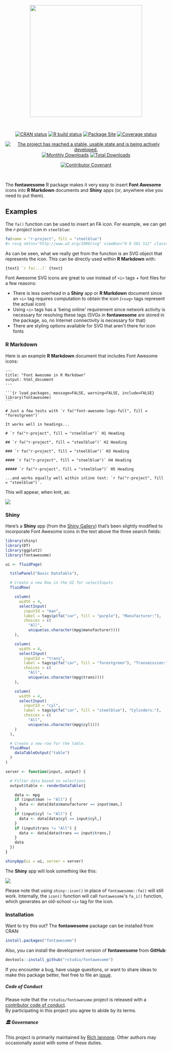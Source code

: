 <div align="center">

<a href='https://rstudio.github.io/fontawesome/'><img src="man/figures/logo.svg" height="350px"/></a>

<br />
<!-- badges: start -->

<a href="https://cran.r-project.org/package=fontawesome"><img src="https://www.r-pkg.org/badges/version/fontawesome" alt="CRAN status" /></a>
<a href="https://github.com/rstudio/fontawesome/actions"><img src="https://github.com/rstudio/fontawesome/workflows/R-CMD-check/badge.svg" alt="R build status" /></a>
<a href="https://github.com/rstudio/fontawesome/actions"><img src="https://github.com/rstudio/fontawesome/workflows/pkgdown/badge.svg" alt="Package Site" /></a>
<a href="https://app.codecov.io/gh/rstudio/fontawesome?branch=main"><img src="https://codecov.io/gh/rstudio/fontawesome/branch/main/graph/badge.svg" alt="Coverage status" /></a>

<a href="https://www.repostatus.org/#active"><img src="https://www.repostatus.org/badges/latest/active.svg" alt="The project has reached a stable, usable state and is being actively developed." /></a>
<a href="https://CRAN.R-project.org/package=fontawesome"><img src="https://cranlogs.r-pkg.org/badges/fontawesome" alt="Monthly Downloads"></a>
<a href="https://CRAN.R-project.org/package=fontawesome"><img src="https://cranlogs.r-pkg.org/badges/grand-total/fontawesome" alt="Total Downloads"></a>

<a href="https://www.contributor-covenant.org/version/2/1/code_of_conduct.html"><img src="https://img.shields.io/badge/Contributor%20Covenant-v2.1%20adopted-ff69b4.svg" alt="Contributor Covenant" /></a>

<!-- badges: end -->
<br />
</div>


The **fontawesome** R package makes it very easy to insert **Font Awesome** icons into **R Markdown** documents and **Shiny** apps (or, anywhere else you need to put them).

## Examples

The `fa()` function can be used to insert an FA icon. For example, we
can get the *r-project* icon in `steelblue`:

``` r
fa(name = "r-project", fill = "steelblue")
#> <svg xmlns="http://www.w3.org/2000/svg" viewBox="0 0 581 512" class="rfa" style="height:0.75em;fill:steelblue;position:relative;"><path d="M581 226.6C581 119.1 450.9 32 290.5 32S0 119.1 0 226.6C0 322.4 103.3 402 239.4 418.1V480h99.1v-61.5c24.3-2.7 47.6-7.4 69.4-13.9L448 480h112l-67.4-113.7c54.5-35.4 88.4-84.9 88.4-139.7zm-466.8 14.5c0-73.5 98.9-133 220.8-133s211.9 40.7 211.9 133c0 50.1-26.5 85-70.3 106.4-2.4-1.6-4.7-2.9-6.4-3.7-10.2-5.2-27.8-10.5-27.8-10.5s86.6-6.4 86.6-92.7-90.6-87.9-90.6-87.9h-199V361c-74.1-21.5-125.2-67.1-125.2-119.9zm225.1 38.3v-55.6c57.8 0 87.8-6.8 87.8 27.3 0 36.5-38.2 28.3-87.8 28.3zm-.9 72.5H365c10.8 0 18.9 11.7 24 19.2-16.1 1.9-33 2.8-50.6 2.9v-22.1z"/></svg>
```

As can be seen, what we really get from the function is an SVG object that represents the icon. This can be directly used within **R Markdown** with:

``` r
{text} `r fa(...)` {text}
```

Font Awesome SVG icons are great to use instead of `<i>` tags + font files for a few reasons:

- There is less overhead in a **Shiny** app or **R Markdown** document since an `<i>` tag requires computation to obtain the icon (`<svg>` tags represent the actual icon)
- Using `<i>` tags has a 'being online' requirement since network activity is necessary for resolving these tags (SVGs in **fontawesome** are stored in the package, so, no Internet connectivity is necessary for that)
- There are styling options available for SVG that aren't there for icon fonts

### R Markdown

Here is an example **R Markdown** document that includes Font Awesome icons:

    ---
    title: "Font Awesome in R Markdown"
    output: html_document
    ---
    
    ```{r load_packages, message=FALSE, warning=FALSE, include=FALSE} 
    library(fontawesome)
    ```
    
    # Just a few tests with `r fa("font-awesome-logo-full", fill = "forestgreen")`
    
    It works well in headings...
    
    # `r fa("r-project", fill = "steelblue")` H1 Heading
    
    ## `r fa("r-project", fill = "steelblue")` H2 Heading
    
    ### `r fa("r-project", fill = "steelblue")` H3 Heading
    
    #### `r fa("r-project", fill = "steelblue")` H4 Heading
    
    ##### `r fa("r-project", fill = "steelblue")` H5 Heading
    
    ...and works equally well within inline text: `r fa("r-project", fill = "steelblue")`.

This will appear, when knit, as:

<img src="man/figures/fontawesome_rmd.png">

### Shiny

Here’s a **Shiny** app (from the [Shiny Gallery](https://shiny.rstudio.com/gallery/basic-datatable.html)) that’s been slightly modified to incorporate Font Awesome icons in the text above the three search fields:

``` r
library(shiny)
library(DT)
library(ggplot2)
library(fontawesome)

ui <- fluidPage(

  titlePanel("Basic DataTable"),

  # Create a new Row in the UI for selectInputs
  fluidRow(

    column(
      width = 4,
      selectInput(
        inputId = "man",
        label = tags$p(fa("car", fill = "purple"), "Manufacturer:"),
        choices = c(
          "All",
          unique(as.character(mpg$manufacturer))))
    ),

    column(
      width = 4,
      selectInput(
        inputId = "trans",
        label = tags$p(fa("car", fill = "forestgreen"), "Transmission:"),
        choices = c(
          "All",
          unique(as.character(mpg$trans))))
    ),

    column(
      width = 4,
      selectInput(
        inputId = "cyl",
        label = tags$p(fa("car", fill = "steelblue"), "Cylinders:"),
        choices = c(
          "All",
          unique(as.character(mpg$cyl))))
    )
  ),

  # Create a new row for the table.
  fluidRow(
    dataTableOutput("table")
  )
)

server <- function(input, output) {

  # Filter data based on selections
  output$table <- renderDataTable({

    data <- mpg
    if (input$man != "All") {
      data <- data[data$manufacturer == input$man,]
    }
    if (input$cyl != "All") {
      data <- data[data$cyl == input$cyl,]
    }
    if (input$trans != "All") {
      data <- data[data$trans == input$trans,]
    }
    data
  })
}

shinyApp(ui = ui, server = server)
```

The **Shiny** app will look something like this:

<img src="man/figures/fontawesome_shiny_app.png">

Please note that using `shiny::icon()` in place of `fontawesome::fa()` will still work. Internally, the `icon()` function will call `fontawesome`'s `fa_i()` function, which generates an old-school `<i>` tag for the icon.

### Installation

Want to try this out? The **fontawesome** package can be installed from CRAN:

``` r
install.packages("fontawesome")
```

Also, you can install the development version of **fontawesome** from **GitHub**:

``` r
devtools::install_github("rstudio/fontawesome")
```

If you encounter a bug, have usage questions, or want to share ideas to make this package better, feel free to file an [issue](https://github.com/rstudio/fontawesome/issues).

##### Code of Conduct

Please note that the `rstudio/fontawesome` project is released with a [contributor code of conduct](https://www.contributor-covenant.org/version/2/1/code_of_conduct.html).<br>By participating in this project you agree to abide by its terms.

##### 🏛️ Governance

This project is primarily maintained by [Rich Iannone](https://github.com/rich-iannone). Other authors may occasionally assist with some of these duties.
